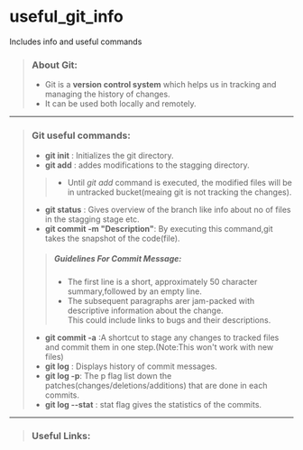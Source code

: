 # useful_git_info
Includes info and useful commands

> ### About Git:
> - Git is a **version control system** which helps us in tracking and managing the history of changes.
> - It can be used both locally and remotely.

***
> ### Git useful commands:
> - **git init** : Initializes the git directory.
> - **git add**  : addes modifications to the stagging directory.
>> - Until *git add* command is executed, the modified files will be in untracked bucket(meaing git is not tracking the changes).
> - **git status** : Gives overview of the branch like info about no of files in the stagging stage etc.
> - **git commit -m "Description"**: By executing this command,git takes the snapshot of the code(file).
>> ##### Guidelines For Commit Message:
>> - The first line is a short, approximately 50 character summary,followed by an empty line.
>> - The subsequent paragraphs arer jam-packed with descriptive information about the change.<br> This could include links to bugs and their descriptions.
> -  **git commit -a** :A shortcut to stage any changes to tracked files and commit them in one step.(Note:This won't work with new files)
> - **git log** : Displays history of commit messages.
> - **git log -p**: The p flag list down the patches(changes/deletions/additions) that are done in each commits.
> - **git log --stat** : stat flag gives the statistics of the commits.
***
> ### Useful Links:
